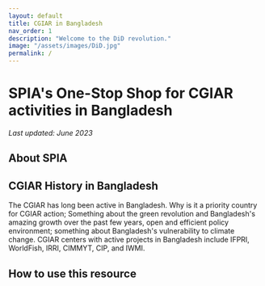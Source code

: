 ```yaml
---
layout: default
title: CGIAR in Bangladesh
nav_order: 1
description: "Welcome to the DiD revolution."
image: "/assets/images/DiD.jpg"
permalink: /
---
```



# SPIA's One-Stop Shop for CGIAR activities in Bangladesh

*Last updated: June 2023*

## About SPIA

## CGIAR History in Bangladesh
The CGIAR has long been active in Bangladesh. 
Why is it a priority country for CGIAR action; Something about the green revolution and Bangladesh's amazing growth over the past few years, open and efficient policy environment; something about Bangladesh's vulnerability to climate change.
CGIAR centers with active projects in Bangladesh include IFPRI, WorldFish, IRRI, CIMMYT, CIP, and IWMI.

## How to use this resource

